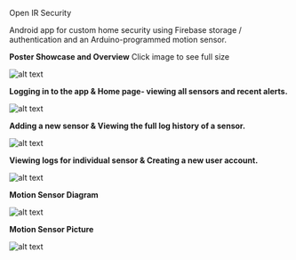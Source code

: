Open IR Security

Android app for custom home security using Firebase storage / authentication and an Arduino-programmed motion sensor.



**Poster Showcase and Overview** Click image to see full size

![alt text](https://raw.githubusercontent.com/prestondcarroll/projects/master/school/Open%20IR%20Security/CSCI%20412%20-%20Mobile%20Device%20Poster.jpg)



**Logging in to the app & Home page- viewing all sensors and recent alerts.**

![alt text](https://raw.githubusercontent.com/prestondcarroll/projects/master/school/Open%20IR%20Security/screen_shots_1.png)



**Adding a new sensor & Viewing the full log history of a sensor.**

![alt text](https://raw.githubusercontent.com/prestondcarroll/projects/master/school/Open%20IR%20Security/screenshots_2.png)



**Viewing logs for individual sensor & Creating a new user account.**

![alt text](https://raw.githubusercontent.com/prestondcarroll/projects/master/school/Open%20IR%20Security/screenshots_3.png)



**Motion Sensor Diagram**

![alt text](https://raw.githubusercontent.com/prestondcarroll/projects/master/school/Open%20IR%20Security/motion_sensor.png)



**Motion Sensor Picture**

![alt text](https://raw.githubusercontent.com/prestondcarroll/projects/master/school/Open%20IR%20Security/motion_sensor_pic.jpg)
